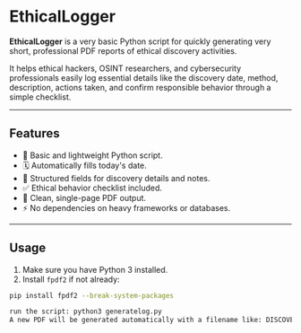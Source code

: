 # EthicalLogger

**EthicalLogger** is a very basic Python script for quickly generating very short, professional PDF reports of ethical discovery activities.

It helps ethical hackers, OSINT researchers, and cybersecurity professionals easily log essential details like the discovery date, method, description, actions taken, and confirm responsible behavior through a simple checklist.

---

## Features
- 📝 Basic and lightweight Python script.
- 🗓️ Automatically fills today's date.
- 🧾 Structured fields for discovery details and notes.
- ✅ Ethical behavior checklist included.
- 📄 Clean, single-page PDF output.
- ⚡ No dependencies on heavy frameworks or databases.

---

## Usage

1. Make sure you have Python 3 installed.
2. Install `fpdf2` if not already:

```bash
pip install fpdf2 --break-system-packages

run the script: python3 generatelog.py
A new PDF will be generated automatically with a filename like: DISCOVERY-20250428-0001.pdf in logs
